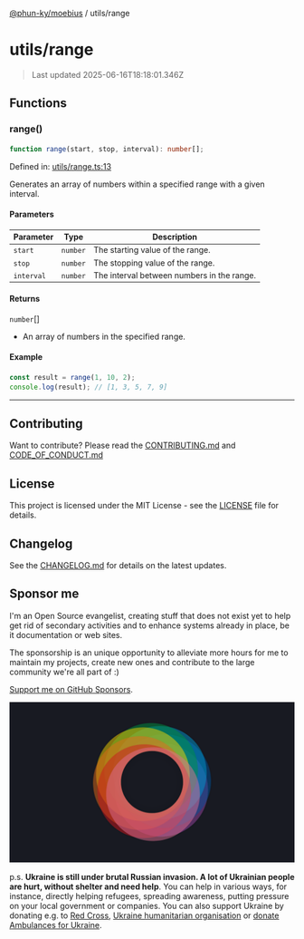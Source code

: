 [@phun-ky/moebius](../README.md) / utils/range

# utils/range

> Last updated 2025-06-16T18:18:01.346Z

##

## Functions

### range()

```ts
function range(start, stop, interval): number[];
```

Defined in: [utils/range.ts:13](https://github.com/phun-ky/moebius/blob/main/src/utils/range.ts#L13)

Generates an array of numbers within a specified range with a given interval.

#### Parameters

| Parameter  | Type     | Description                                |
| ---------- | -------- | ------------------------------------------ |
| `start`    | `number` | The starting value of the range.           |
| `stop`     | `number` | The stopping value of the range.           |
| `interval` | `number` | The interval between numbers in the range. |

#### Returns

`number`\[]

- An array of numbers in the specified range.

#### Example

```ts
const result = range(1, 10, 2);
console.log(result); // [1, 3, 5, 7, 9]
```

---

## Contributing

Want to contribute? Please read the [CONTRIBUTING.md](https://github.com/phun-ky/moebius/blob/main/CONTRIBUTING.md) and [CODE_OF_CONDUCT.md](https://github.com/phun-ky/moebius/blob/main/CODE_OF_CONDUCT.md)

## License

This project is licensed under the MIT License - see the [LICENSE](https://github.com/phun-ky/moebius/blob/main/LICENSE) file for details.

## Changelog

See the [CHANGELOG.md](https://github.com/phun-ky/moebius/blob/main/CHANGELOG.md) for details on the latest updates.

## Sponsor me

I'm an Open Source evangelist, creating stuff that does not exist yet to help get rid of secondary activities and to enhance systems already in place, be it documentation or web sites.

The sponsorship is an unique opportunity to alleviate more hours for me to maintain my projects, create new ones and contribute to the large community we're all part of :)

[Support me on GitHub Sponsors](https://github.com/sponsors/phun-ky).

![logo](https://github.com/phun-ky/moebius/blob/main/public/images/logo/logo-ring.png?raw=true)

p.s. **Ukraine is still under brutal Russian invasion. A lot of Ukrainian people are hurt, without shelter and need help**. You can help in various ways, for instance, directly helping refugees, spreading awareness, putting pressure on your local government or companies. You can also support Ukraine by donating e.g. to [Red Cross](https://www.icrc.org/en/donate/ukraine), [Ukraine humanitarian organisation](https://savelife.in.ua/en/donate-en/#donate-army-card-weekly) or [donate Ambulances for Ukraine](https://www.gofundme.com/f/help-to-save-the-lives-of-civilians-in-a-war-zone).
